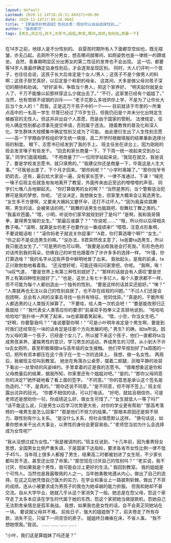 ```yaml
---
layout: default
Lastmod: 2020-12-14T18:16:51.604371+00:00
date: 2020-12-14T17:09:18.000Z
title: "【黑猫奇妙物语就】性别志愿：假如可以自由选择性别……"
author: "猫坂御河"
tags: [男生,班主任,孩子,志愿书,姐姐,教室,哪间,成绩,哈哈哈,商量一下]
---
```


在14岁之前，地球人是不分性别的。 自婴孩时期所有人下面都空空如也，既无褶皱，亦无凸起。去厕所不分男女，想去哪间就哪间，如厕姿势也是一律统一的蹲或坐。 自然，青春期明显区分出男女的第二性征的发育也不会出现。 这一切，都要等14岁人类最终确定自身性别后，才会逐渐呈现区别。 同时，大人们评判一个孩子，也往往会说，这孩子长大后肯定是个女人/男人；这孩子不是个做男人的料啊；这孩子厨艺真好，以后定是个称职的母亲。 这其间，大多是做父母对孩子深切的期待和劝诫。 “好好读书，争取当个男人，把这个家养好。 “明天起你就是女人了，千万不能像以前那样穿这么少就出去了。” “不行，这家里已经有个姐姐了。” 当然，也有恨铁不成钢的训斥—— “老子花那么多钱供你上学，不是为了让你长大后当个女人的！” 而我，正是这万千孩子中的一个—— 目前就读于市里的一所重点高中的一名高一学生 尽管已经过了15岁生日，但我仍旧是个并未分化出特定生殖器官的无性人。但这并非出自个人意愿，而是由于国家的管制。 法律规定，任何人确定性别都必须事先提交申请，否则属于违法。 随着教育的普及化和深入化，学生群体大规模集中确定性别又成为了可能。 由此便衍生出了人生性别志愿——高一下学期由学校组织学生统一填报，高二开学时根据填报的结果重新选择分班的制度。 眼下，志愿书已经发到了我的手上。 班主任坐在讲台上，因为刚刚的班会发言嗓子有些发干。 “回去和家长商量一下，下下周一统一收起来交到办公室。” 同学们面面相觑。 “不用商量了!”-一位同学站起来说，“我现在就交，我爸说了，要是学校发志愿书，就只填男的。” “我建议你还是商量一下，毕竟这是人生大事。” “可我爸出差了，下个月才回来。“那你妈呢？” “小学时离婚了。” “那你找爷爷奶奶去，还有，最后给大家说一遍，没有家长签字，一律不准通过，下课！“喊完一嗓子后班主任就急匆匆地离开了教室，外面传来由近至远的噔噔噔的声音。 同学们七嘴八舌地聊起天。 “你打算做男的女的啊？” “当然是男的，当个警察惩治犯罪可是我的梦想，你呢。 “还没决定，我想做女生，但家里大概率会让我选男生。 “女生多不方便啊，又要来大姨妈又要怀孕，还打不过坏人。” “因为我喜欢跳舞啊，男生的话，会被笑话的吧。” “跳舞的话男生也能跳吧，街舞拉丁舞之类的。” “我喜欢芭蕾。” “喂，小明，听说你们家早就规划好了是吗?” “是啊，我和我哥猜拳，赢得男生输的女生。” “那最后谁赢了？” “你说呢.……” “哦，所以你以后得相夫教子咯。” “滚啊，就算是女的老子也要作出一番成绩来!” “喂喂，注意点形象啊，不要说粗话啦！” “滚你妈老子就说关你屁事!” "A君，你打算选哪个啊?” “女生。” “你之前不是说选男生的嘛。” “没办法，B君突然改主意了，ta爸要ta选男生，所以我只能选女生了。” “可是男的也可以啊。 “我要是出柜我爸会打死我。” 形形色色的对话传到我的耳朵，仿佛自己的听觉也跟着作了许许多多的选择一样。 “叶瑾，你打算选啥？”我的名字从这些声音中鲜明地冒了出来。 我抬起头，是我的前桌，ta正兴致勃勃地看着我。 “还没想好呢，可能还得问问家里吧，你呢。 “我啊，唉！ "ta叹气道， “要是世界上有第三种性别就好了。” “那样的话就会有人感叹‘要是世界上有第四种性别就好了’。” “也是，这世上有七十多亿人，每个人要求都不一样，但不可能为每个人都创造出一个独有的性别。 “要是这样的话其实还挺好。” “咦？” “人类就再也无法以自己的性别自居了，也不存在歧视的问题。” “不过人们还是会抱团啊，总会有人闲的没事去寻找一些共有特征，党同伐异。” “真是的，干脆所有人都选男的让人类毁灭掉算了。 “不要哇，给人类一次机会吧！” “要是能改邪归正我就给！” “我代表全人类答应你的要求!”前桌双手抱拳义正言辞地说到。 “哈哈哈哈哈哈!”我扑哧一声笑了起来，ta也紧跟着笑起来。 “喂，小空，你当女生吧。” “好啊，你要娶我吗？” “谁说要娶你啊！” “可是小叶明年肯定是个男生啊，要是到时我们还经常在一块的话肯定是往那个方向发展的吧。” 男生? 的确，如ta所说。因为父母的第一个孩子，已经是个女儿了。所以接下来这个孩子，他们一直都将ta当成男孩来养，灌输男性的意识，学习男生的运动，养成男生的习惯，从小到大不许ta去女厕所，甚至积极撺掇ta与高年级的女生接触。 他们早早规划好了ta周围的一切，把所有资本都压在这个孩子在一生一次的选择上。 我想，做一名女性。 两周后，我被班主任叫到教室。 她坐在角落办公桌旁，摆着二郎腿，灰暗平静的妆容下看出一-丝曾经的风姿绰约。手里拿着的正是我的志愿书。 “很难想象这是你和父母商量后的结果，据我所知，你家里还有个姐姐对吧。” “是的。” “那你父母同意你的决定?”她怀疑地看了看上面的签字。 “不同意。” “你的意思是承认这个签名是伪造的。” “不，是真的。” “那你还说不同意。” “是不同意，但不得不签上。’ 班主任露出诧异的目光。 “你要不相信的话，可以打电话。 “好吧，就姑且相信你，可是老师还是想劝你一句，你成绩这么好，做女生可惜了。” “女生就低人一等了吗?” “话不能这么说，只是男生以后学习优势更大些，对你的学业更有帮助” “那高考落榜的一堆男生是怎么回事?” “那是他们不努力的结果。” “那根本原因还是努不努力，跟性别有什么关系。 “是没什么关系，但社会情愿默认这样。 "换句话说，如果你想未来干出点大事业，以男性的身份会更容易些。” “老师您当初为什么会选择成为女性呢?”

“我从没想过成为女性。” “我是被调剂的。”班主任说到，“十几年前，因为重男轻女思想，全国男女比例严重失调，于是国家下达指标，要求各省市女性比例一律不低于45%，当年班上很多人都报了男生，结果高二时都被划进了女生班，不少家长都叫苦不迭，甚至还出现了命案。” “那您现在讨厌自己的性别吗？” “老实说，我不讨厌，但如果我是个男性，我可能会过上更好的生活。” 我回到教室。 我的姐姐是个可怜人。当然也是我最敬佩的人之一。当年她勇敢地遵从内心，做出了自己的选择。在这之后她凭借自己强大的实力，在学业和事业上一路披荆斩棘，做出了不菲的成绩。连从小被要求成为男孩子的我也为她卓越的能力折服。 但我和她却不甚交流。自从大学毕业，她就几乎从这个家消失了一般。她总是在怨父母，怨这个家夺走了太多本应该在学生时代属于她的东西，怨这个家把她当做提款机，怨她自己无法割舍亲情总是孤军奋战。 我想，如果我也是女性的话，会不会真正同她站在一块。 要说服父母并不难。 前些日子，强大的姐姐倒下了，前夫卷走了所有存款，消失不见，只留下一间空空的房子。 姐姐终日瘫痪在床，不省人事。 “我不想她恨我。”我说。 …… …… …… ……

“小叶，我们这是算姐妹了吗还是？”

